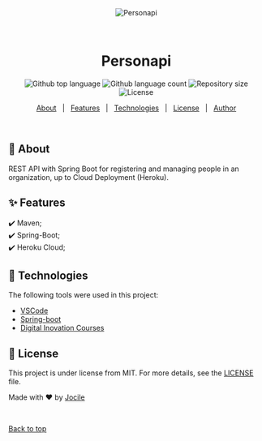 <div align="center" id="top"> 
  <img src="./.github/app.gif" alt="Personapi" />

&#xa0;

  <!-- <a href="https://personapi.netlify.app">Demo</a> -->
</div>

<h1 align="center">Personapi</h1>

<p align="center">
  <img alt="Github top language" src="https://img.shields.io/github/languages/top/jocile/personapi?color=56BEB8">

  <img alt="Github language count" src="https://img.shields.io/github/languages/count/jocile/personapi?color=56BEB8">

  <img alt="Repository size" src="https://img.shields.io/github/repo-size/jocile/personapi?color=56BEB8">

  <img alt="License" src="https://img.shields.io/github/license/jocile/personapi?color=56BEB8">

  <!-- <img alt="Github issues" src="https://img.shields.io/github/issues/jocile/personapi?color=56BEB8" /> -->

  <!-- <img alt="Github forks" src="https://img.shields.io/github/forks/jocile/personapi?color=56BEB8" /> -->

  <!-- <img alt="Github stars" src="https://img.shields.io/github/stars/jocile/personapi?color=56BEB8" /> -->
</p>

<!-- Status -->

<!-- <h4 align="center">
	🚧  Personapi 🚀 Under construction...  🚧
</h4>

<hr> -->

<p align="center">
  <a href="#dart-about">About</a> &#xa0; | &#xa0; 
  <a href="#sparkles-features">Features</a> &#xa0; | &#xa0;
  <a href="#rocket-technologies">Technologies</a> &#xa0; | &#xa0;
  <a href="#memo-license">License</a> &#xa0; | &#xa0;
  <a href="https://github.com/jocile" target="_blank">Author</a>
</p>

<br>

## :dart: About

REST API with Spring Boot for registering and managing people in an organization, up to Cloud Deployment (Heroku).

## :sparkles: Features

:heavy_check_mark: Maven;\
:heavy_check_mark: Spring-Boot;\
:heavy_check_mark: Heroku Cloud;

## :rocket: Technologies

The following tools were used in this project:

- [VSCode](https://code.visualstudio.com/)
- [Spring-boot](https://spring.io/projects/spring-boot)
- [Digital Inovation Courses](https://www.dio.me/)

## :memo: License

This project is under license from MIT. For more details, see the [LICENSE](LICENSE.md) file.

Made with :heart: by <a href="https://github.com/jocile" target="_blank">Jocile</a>

&#xa0;

<a href="#top">Back to top</a>
